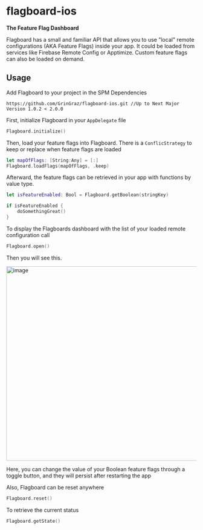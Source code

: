 # flagboard-ios
**The Feature Flag Dashboard**

Flagboard has a small and familiar API that allows you to use "local" remote configurations (AKA Feature Flags) inside your app.
It could be loaded from services like Firebase Remote Config or Apptimize. Custom feature flags can also be loaded on demand.

## Usage
Add Flagboard to your project in the SPM Dependencies

```
https://github.com/GrinGraz/flagboard-ios.git //Up to Next Major Version 1.0.2 < 2.0.0
```

First, initialize Flagboard in your `AppDelegate` file
```swift
Flagboard.initialize()
```

Then, load your feature flags into Flagboard. There is a `ConflicStrategy` to keep or replace when feature flags are loaded
```swift
let mapOfFlags: [String:Any] = [:]
Flagboard.loadFlags(mapOfFlags, .keep)
```

Afterward, the feature flags can be retrieved in your app with functions by value type.

```swift
let isFeatureEnabled: Bool = Flagboard.getBoolean(stringKey)

if isFeatureEnabled {
    doSomethingGreat()
}
```

To display the Flagboards dashboard with the list of your loaded remote configuration call
```swift
Flagboard.open()
```

Then you will see this.

<img width="514" alt="image" src="https://github.com/GrinGraz/flagboard-ios/assets/6061374/32078b7f-3f4e-40b7-914c-4d884d6fb1ec">


Here, you can change the value of your Boolean feature flags through a toggle button, and they will persist after restarting the app

Also, Flagboard can be reset anywhere
```swift
Flagboard.reset()
```

To retrieve the current status
```swift
Flagboard.getState()
```
